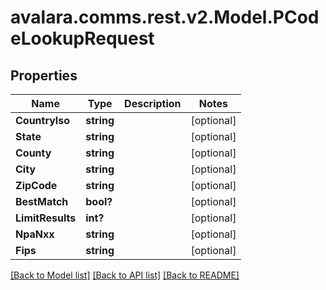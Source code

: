# avalara.comms.rest.v2.Model.PCodeLookupRequest

## Properties

Name | Type | Description | Notes
------------ | ------------- | ------------- | -------------
**CountryIso** | **string** |  | [optional] 
**State** | **string** |  | [optional] 
**County** | **string** |  | [optional] 
**City** | **string** |  | [optional] 
**ZipCode** | **string** |  | [optional] 
**BestMatch** | **bool?** |  | [optional] 
**LimitResults** | **int?** |  | [optional] 
**NpaNxx** | **string** |  | [optional] 
**Fips** | **string** |  | [optional] 

[[Back to Model list]](../README.md#documentation-for-models) [[Back to API list]](../README.md#documentation-for-api-endpoints) [[Back to README]](../README.md)

